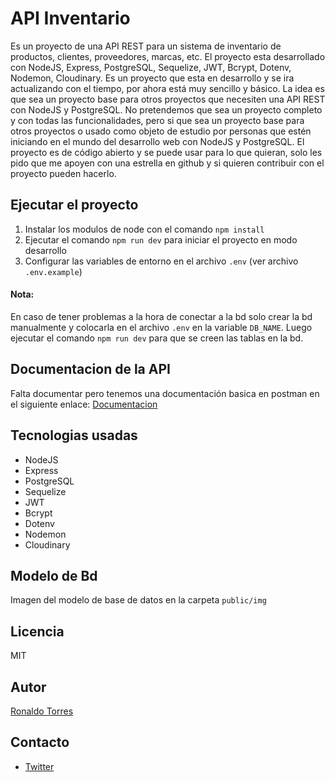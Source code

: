 # API Inventario
Es un proyecto de una API REST para un sistema de inventario de productos, clientes, proveedores, marcas, etc. El proyecto esta desarrollado con NodeJS, Express, PostgreSQL, Sequelize, JWT, Bcrypt, Dotenv, Nodemon, Cloudinary. Es un proyecto que esta en desarrollo y se ira actualizando con el tiempo, por ahora está muy sencillo y básico. La idea es que sea un proyecto base para otros proyectos que necesiten una API REST con NodeJS y PostgreSQL. No pretendemos que sea un proyecto completo y con todas las funcionalidades, pero si que sea un proyecto base para otros proyectos o usado como objeto de estudio por personas que estén iniciando en el mundo del desarrollo web con NodeJS y PostgreSQL. El proyecto es de código abierto y se puede usar para lo que quieran, solo les pido que me apoyen con una estrella en github y si quieren contribuir con el proyecto pueden hacerlo.

## Ejecutar el proyecto

1. Instalar los modulos de node con el comando `npm install`
2. Ejecutar el comando `npm run dev` para iniciar el proyecto en modo desarrollo
3. Configurar las variables de entorno en el archivo `.env` (ver archivo `.env.example`)

#### Nota: 
En caso de tener problemas a la hora de conectar a la bd solo crear la bd manualmente y colocarla en el archivo `.env` en la variable `DB_NAME`. Luego ejecutar el comando `npm run dev` para que se creen las tablas en la bd.

## Documentacion de la API
Falta documentar pero tenemos una documentación basica en postman en el siguiente enlace: [Documentacion](https://documenter.getpostman.com/view/7908350/2s9Y5bQgMx)

## Tecnologias usadas
- NodeJS
- Express
- PostgreSQL
- Sequelize
- JWT
- Bcrypt
- Dotenv
- Nodemon
- Cloudinary

## Modelo de Bd
Imagen del modelo de base de datos en la carpeta `public/img`

## Licencia
MIT

## Autor
[Ronaldo Torres](https://github.com/ronaldo071515)

## Contacto
- [Twitter](https://twitter.com/r_0_n_a_l_d_0)
